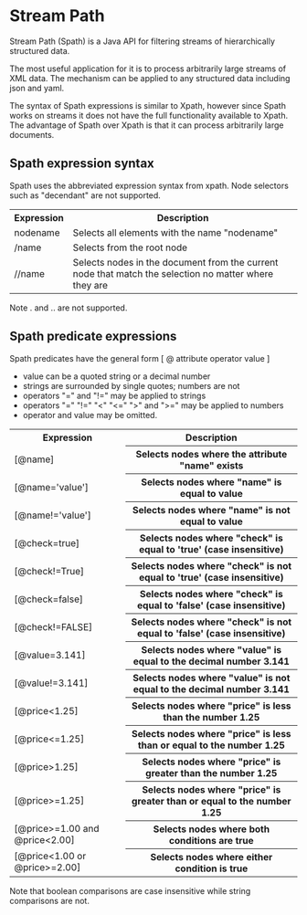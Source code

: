 # Stream Path

Stream Path (Spath) is a Java API for filtering streams of hierarchically structured data.

The most useful application for it is to process arbitrarily large streams of XML data.
The mechanism can be applied to any structured data including json and yaml.

The syntax of Spath expressions is similar to Xpath, however since Spath works on streams it does not have the full
functionality available to Xpath. The advantage of Spath over Xpath is that it can process arbitrarily large documents.

## Spath expression syntax

Spath uses the abbreviated expression syntax from xpath.
Node selectors such as "decendant" are not supported.

<table>
<tr><th> Expression </th><th> Description </th></tr>
<tr><td> nodename </td><td> Selects all elements with the name "nodename" </td></tr>
<tr><td>   /name       </td><td> Selects from the root node </td></tr>
<tr><td>   //name      </td><td> Selects nodes in the document from the current node that match the selection no matter where they are </td></tr>
</table>

Note . and .. are not supported.

## Spath predicate expressions

Spath predicates have the general form 
  [ @ attribute operator value ]

* value can be a quoted string or a decimal number
* strings are surrounded by single quotes; numbers are not
* operators "=" and "!=" may be applied to strings
* operators "=" "!=" "<" "<=" ">" and ">=" may be applied to numbers
* operator and value may be omitted.

<table>
<tr><th> Expression </th><th> Description </th></tr>
<tr><td> [@name]           </th><th> Selects nodes where the attribute "name" exists </th></tr>
<tr><td> [@name='value']   </th><th> Selects nodes where "name" is equal to value </th></tr>
<tr><td> [@name!='value']  </th><th> Selects nodes where "name" is not equal to value </th></tr>
<tr><td> [@check=true]     </th><th> Selects nodes where "check" is equal to 'true' (case insensitive)</th></tr>
<tr><td> [@check!=True]    </th><th> Selects nodes where "check" is not equal to 'true' (case insensitive)</th></tr>
<tr><td> [@check=false]    </th><th> Selects nodes where "check" is equal to 'false' (case insensitive)</th></tr>
<tr><td> [@check!=FALSE]   </th><th> Selects nodes where "check" is not equal to 'false' (case insensitive)</th></tr>
<tr><td> [@value=3.141]    </th><th> Selects nodes where "value" is equal to the decimal number 3.141 </th></tr>
<tr><td> [@value!=3.141]   </th><th> Selects nodes where "value" is not equal to the decimal number 3.141 </th></tr>
<tr><td> [@price<1.25]     </th><th> Selects nodes where "price" is less than the number 1.25 </th></tr>
<tr><td> [@price<=1.25]    </th><th> Selects nodes where "price" is less than or equal to the number 1.25 </th></tr>
<tr><td> [@price>1.25]     </th><th> Selects nodes where "price" is greater than the number 1.25 </th></tr>
<tr><td> [@price>=1.25]    </th><th> Selects nodes where "price" is greater than or equal to the number 1.25 </th></tr>
<tr><td> [@price>=1.00 and @price<2.00] </th><th> Selects nodes where both conditions are true </th></tr>
<tr><td> [@price<1.00 or @price>=2.00]  </th><th> Selects nodes where either condition is true </th></tr>
</table>

Note that boolean comparisons are case insensitive while string comparisons are not.
